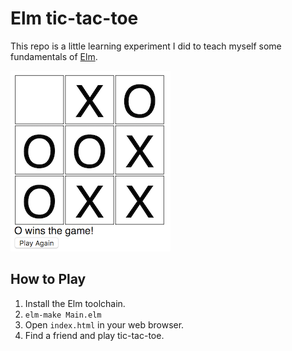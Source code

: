 # Elm tic-tac-toe

This repo is a little learning experiment I did to teach myself some fundamentals of [Elm](http://elm-lang.org/).

![screenshot of tic-tac-toe game](/screenshots/1.0.png?raw=true)

## How to Play
 1. Install the Elm toolchain.
 2. `elm-make Main.elm`
 3. Open `index.html` in your web browser.
 4. Find a friend and play tic-tac-toe.
